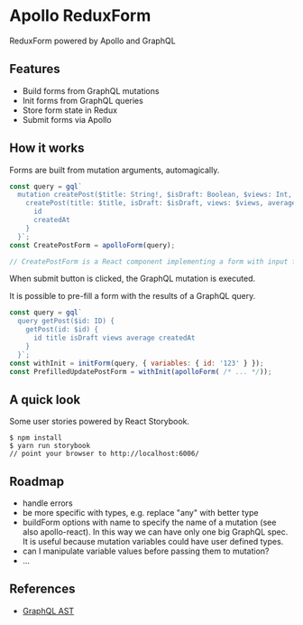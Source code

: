 # Apollo ReduxForm

ReduxForm powered by Apollo and GraphQL

## Features

* Build forms from GraphQL mutations
* Init forms from GraphQL queries
* Store form state in Redux
* Submit forms via Apollo

## How it works

Forms are built from mutation arguments, automagically.

```js
const query = gql`
  mutation createPost($title: String!, $isDraft: Boolean, $views: Int, $average: Float) {
    createPost(title: $title, isDraft: $isDraft, views: $views, average: $average) {
      id
      createdAt
    }
  }`;
const CreatePostForm = apolloForm(query);

// CreatePostForm is a React component implementing a form with input fields corresponding to the mutation arguments

```

When submit button is clicked, the GraphQL mutation is executed.

It is possible to pre-fill a form with the results of a GraphQL query.

```js
const query = gql`
  query getPost($id: ID) {
    getPost(id: $id) {
      id title isDraft views average createdAt
    }
  }`;
const withInit = initForm(query, { variables: { id: '123' } });
const PrefilledUpdatePostForm = withInit(apolloForm( /* ... */));
```

## A quick look

Some user stories powered by React Storybook.

```
$ npm install
$ yarn run storybook
// point your browser to http://localhost:6006/
```

## Roadmap

* handle errors
* be more specific with types, e.g. replace "any" with better type
* buildForm options with name to specify the name of a mutation (see also apollo-react). In this way we can have only one big GraphQL spec. It is useful because mutation variables could have user defined types.
* can I manipulate variable values before passing them to mutation?
* ...

## References

* [GraphQL AST](https://github.com/DefinitelyTyped/DefinitelyTyped/blob/master/graphql/language/ast.d.ts)

